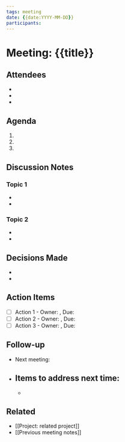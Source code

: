 ```yaml
---
tags: meeting
date: {{date:YYYY-MM-DD}}
participants: 
---
```


# Meeting: {{title}}

## Attendees
- 
- 
- 

## Agenda
1. 
2. 
3. 

## Discussion Notes
### Topic 1
- 
- 

### Topic 2
- 
- 

## Decisions Made
- 
- 

## Action Items
- [ ] Action 1 - Owner: , Due: 
- [ ] Action 2 - Owner: , Due: 
- [ ] Action 3 - Owner: , Due: 

## Follow-up
- Next meeting: 
- Items to address next time:
  - 
  - 

## Related
- [[Project: related project]]
- [[Previous meeting notes]] 